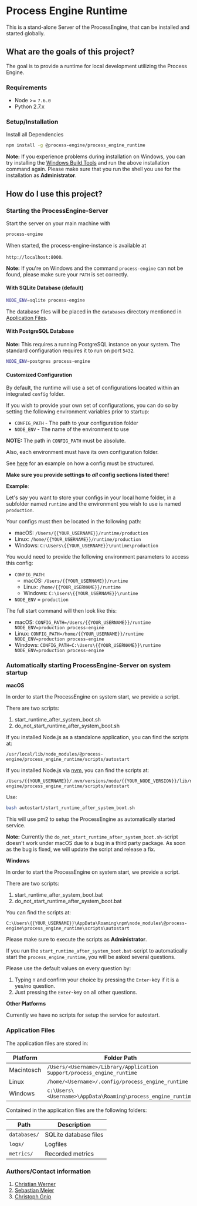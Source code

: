 # Process Engine Runtime

This is a stand-alone Server of the ProcessEngine, that can be installed and started globally.

## What are the goals of this project?

The goal is to provide a runtime for local development utilizing the Process
Engine.

### Requirements

- Node >= `7.6.0`
- Python 2.7.x

### Setup/Installation


Install all Dependencies

```bash
npm install -g @process-engine/process_engine_runtime
```

__Note:__ If you experience problems during installation on Windows, you can try
installing the [Windows Build
Tools](https://www.npmjs.com/package/windows-build-tools) and run the above
installation command again.
Please make sure that you run the shell you use for
the installation as **Administrator**.


## How do I use this project?

### Starting the ProcessEngine-Server

Start the server on your main machine with

```bash
process-engine
```

When started, the process-engine-instance is available at

`http://localhost:8000`.

__Note:__ If you're on Windows and the command `process-engine` can not be
found, please make sure your `PATH` is set correctly.

#### With SQLite Database (default)

```bash
NODE_ENV=sqlite process-engine
```

The database files will be placed in the `databases` directory mentioned in
[Application Files](#application_files).

#### With PostgreSQL Database

__Note:__ This requires a running PostgreSQL instance on your system. The
standard configuration requires it to run on port `5432`.

```bash
NODE_ENV=postgres process-engine
```

#### Customized Configuration

By default, the runtime will use a set of configurations located within an integrated `config`
folder.

If you wish to provide your own set of configurations, you can do so by setting the following
environment variables prior to startup:
- `CONFIG_PATH` - The path to your configuration folder 
- `NODE_ENV` - The name of the environment to use

**NOTE:**
The path in `CONFIG_PATH` must be absolute.

Also, each environment must have its own configuration folder.

See [here](https://github.com/process-engine/process_engine_runtime/tree/develop/config/sqlite) for an example on how a config must be structured.

**Make sure you provide settings to _all_ config sections listed there!**

**Example**:

Let's say you want to store your configs in your local home folder, in a subfolder named `runtime`
and the environment you wish to use is named `production`.

Your configs must then be located in the following path:
- macOS: `/Users/{{YOUR_USERNAME}}/runtime/production`
- Linux: `/home/{{YOUR_USERNAME}}/runtime/production`
- Windows: `C:\Users\{{YOUR_USERNAME}}\runtime\production`

You would need to provide the following environment parameters to access this config:
- `CONFIG_PATH`:
    - macOS: `/Users/{{YOUR_USERNAME}}/runtime`
    - Linux: `/home/{{YOUR_USERNAME}}/runtime`
    - Windows: `C:\Users\{{YOUR_USERNAME}}\runtime`
- `NODE_ENV` = `production`

The full start command will then look like this:
- macOS: `CONFIG_PATH=/Users/{{YOUR_USERNAME}}/runtime NODE_ENV=production process-engine`
- Linux: `CONFIG_PATH=/home/{{YOUR_USERNAME}}/runtime NODE_ENV=production process-engine`
- Windows: `CONFIG_PATH=C:\Users\{{YOUR_USERNAME}}\runtime NODE_ENV=production process-engine`

### Automatically starting ProcessEngine-Server on system startup

**macOS**

In order to start the ProcessEngine on system start, we provide a script.

There are two scripts:

1. start_runtime_after_system_boot.sh
1. do_not_start_runtime_after_system_boot.sh

If you installed Node.js as a standalone application, you can find the scripts
at:

```
/usr/local/lib/node_modules/@process-engine/process_engine_runtime/scripts/autostart
```

If you installed Node.js via [nvm](https://github.com/creationix/nvm), you can
find the scripts at:

```
/Users/{{YOUR_USERNAME}}/.nvm/versions/node/{{YOUR_NODE_VERSION}}/lib/node_modules/@process-engine/process_engine_runtime/scripts/autostart
```

Use:

```bash
bash autostart/start_runtime_after_system_boot.sh
```

This will use pm2 to setup the ProcessEngine as automatically started service.

__Note:__ Currently the `do_not_start_runtime_after_system_boot.sh`-script
doesn't work under macOS due to a bug in a third party package. As soon as the
bug is fixed, we will update the script and release a fix.

**Windows**

In order to start the ProcessEngine on system start, we provide a script.

There are two scripts:

1. start_runtime_after_system_boot.bat
1. do_not_start_runtime_after_system_boot.bat

You can find the scripts at:

```
C:\Users\{{YOUR_USERNAME}}\AppData\Roaming\npm\node_modules\@process-engine\process_engine_runtime\scripts\autostart
```

Please make sure to execute the scripts as __Administrator__.

If you run the `start_runtime_after_system_boot.bat`-script to automatically
start the `process_engine_runtime`, you will be asked several questions.

Please use the default values on every question by:
1. Typing `Y` and confirm your choice by pressing the `Enter`-key if it is a
  yes/no question.
1. Just pressing the `Enter`-key on all other questions.


**Other Platforms**

Currently we have no scripts for setup the service for autostart.

### Application Files <a name="application_files"></a>

The application files are stored in:

| Platform   | Folder Path                                                            |
| ---------- | ----------                                                             |
| Macintosch | `/Users/<Username>/Library/Application Support/process_engine_runtime` |
| Linux      | `/home/<Username>/.config/process_engine_runtime`                      |
| Windows    | `c:\Users\<Username>\AppData\Roaming\process_engine_runtime`           |

Contained in the application files are the following folders:

| Path         | Description           |
| ---------    | ----------            |
| `databases/` | SQLite database files |
| `logs/`      | Logfiles              |
| `metrics/`   | Recorded metrics      |

### Authors/Contact information

1. [Christian Werner](mailto:christian.werner@5minds.de)
2. [Sebastian Meier](mailto:sebastian.meier@5minds.de)
3. [Christoph Gnip](mailto:christoph.gnip@5minds.de)

